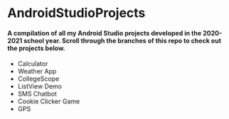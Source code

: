 # AndroidStudioProjects

#### A compilation of all my Android Studio projects developed in the 2020-2021 school year. Scroll through the branches of this repo to check out the projects below.

- Calculator
- Weather App
- CollegeScope
- ListView Demo
- SMS Chatbot
- Cookie Clicker Game
- GPS
